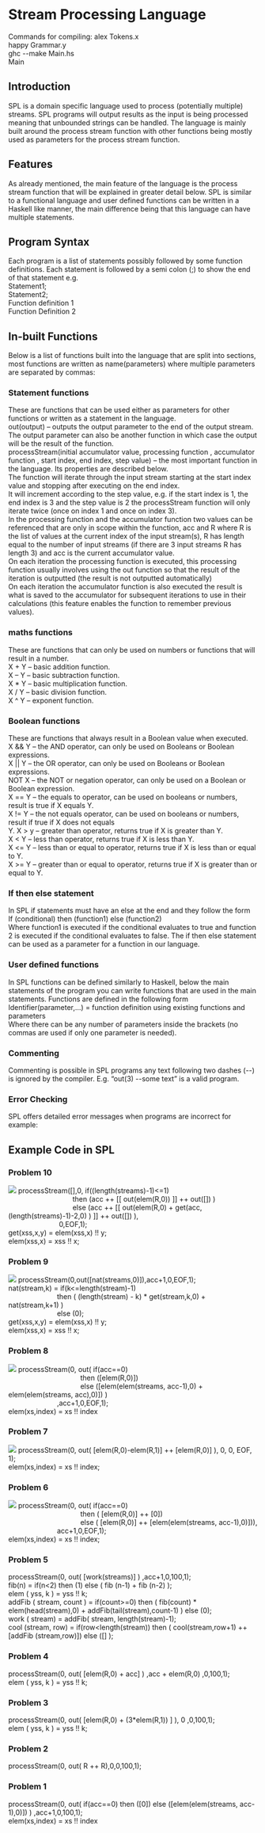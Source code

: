 # Stream Processing Language
Commands for compiling:
alex Tokens.x <br/>
happy Grammar.y <br/>
ghc --make Main.hs <br/>
Main <filename> <br/>


## Introduction
SPL is a domain specific language used to process (potentially multiple) streams. SPL programs will output results as the input is being processed meaning that unbounded strings can be handled. The language is mainly built around the process stream function with other functions being mostly used as parameters for the process stream function.

## Features
As already mentioned, the main feature of the language is the process stream function that will be explained in greater detail below. SPL is similar to a functional language and user defined functions
can be written in a Haskell like manner, the main difference being that this language can have multiple statements.

## Program Syntax
Each program is a list of statements possibly followed by some function definitions. Each statement is followed by a semi colon (;) to show the end of that statement e.g. <br/>
Statement1; <br/>
Statement2; <br/>
Function definition 1 <br/>
Function Definition 2 <br/>

## In-built Functions
Below is a list of functions built into the language that are split into sections, most functions are written as name(parameters) where multiple parameters are separated by commas:

### Statement functions
These are functions that can be used either as parameters for other functions or written as a statement in the language. <br/>
out(output) – outputs the output parameter to the end of the output stream. The output parameter can also be another function in which case the output will be the result of the function. <br/>
processStream(initial accumulator value, processing function , accumulator function , start index, end index, step value) – the most important function in the language. Its properties are described below. <br/>
The function will iterate through the input stream starting at the start index value and stopping after executing on the end index. <br/>
It will increment according to the step value, e.g. if the start index is 1, the end index is 3 and the step value is 2 the processStream function will only iterate twice (once on index 1 and once on index 3). <br/>
In the processing function and the accumulator function two values can be referenced that are only in scope within the function, acc and R where R is the list of values at the current index of the input stream(s), R has length equal to the number of input streams (if there are 3 input streams R has length 3) and acc is the current accumulator value. <br/>
On each iteration the processing function is executed, this processing function usually involves using the out function so that the result of the iteration is outputted (the result is not outputted automatically) <br/>
On each iteration the accumulator function is also executed the result is what is saved to the accumulator for subsequent iterations to use in their calculations (this feature enables the function to remember previous values). <br/>

### maths functions
These are functions that can only be used on numbers or functions that will result in a number. <br/>
X + Y – basic addition function. <br/>
X – Y – basic subtraction function. <br/>
X * Y – basic multiplication function. <br/>
X / Y – basic division function. <br/>
X ^ Y – exponent function. <br/>

### Boolean functions
These are functions that always result in a Boolean value when executed. <br/>
X && Y – the AND operator, can only be used on Booleans or Boolean expressions. <br/>
X || Y – the OR operator, can only be used on Booleans or Boolean expressions. <br/>
NOT X – the NOT or negation operator, can only be used on a Boolean or Boolean expression. <br/>
X == Y – the equals to operator, can be used on booleans or numbers, result is true if X equals Y. <br/>
X != Y – the not equals operator, can be used on booleans or numbers, result if true if X does not equals <br/>
Y. X > y – greater than operator, returns true if X is greater than Y. <br/>
X < Y – less than operator, returns true if X is less than Y. <br/>
X <= Y – less than or equal to operator, returns true if X is less than or equal to Y. <br/>
X >= Y – greater than or equal to operator, returns true if X is greater than or equal to Y. <br/>

### If then else statement
In SPL if statements must have an else at the end and they follow the form <br/>
If (conditional) then (function1) else (function2) <br/>
Where function1 is executed if the conditional evaluates to true and function 2 is executed if the conditional evaluates to false. The if then else statement can be used as a parameter for a function in our language. <br/>
### User defined functions
In SPL functions can be defined similarly to Haskell, below the main statements of the program you can write functions that are used in the main statements. Functions are defined in the following form <br/> 
Identifier(parameter,...) = function definition using existing functions and parameters <br/>
Where there can be any number of parameters inside the brackets (no commas are used if only one parameter is needed).  <br/>


### Commenting
Commenting is possible in SPL programs any text following two dashes (--) is ignored by the compiler. E.g. “out(3) --some text” is a valid program.

### Error Checking
SPL offers detailed error messages when programs are incorrect for example:


## Example Code in SPL 

### Problem 10
![](Images/prob10.png)
processStream([],0, if((length(streams)-1)<=1) <br/>
&nbsp;&nbsp;&nbsp;&nbsp;&nbsp;&nbsp;&nbsp;&nbsp;&nbsp;&nbsp;&nbsp;&nbsp;&nbsp;&nbsp;&nbsp;&nbsp;&nbsp;&nbsp;&nbsp;&nbsp;&nbsp;&nbsp;&nbsp;&nbsp;&nbsp;&nbsp;&nbsp;&nbsp;&nbsp;&nbsp;&nbsp;&nbsp;&nbsp;then (acc ++ [[ out(elem(R,0)) ]] ++ out([]) ) <br/>
&nbsp;&nbsp;&nbsp;&nbsp;&nbsp;&nbsp;&nbsp;&nbsp;&nbsp;&nbsp;&nbsp;&nbsp;&nbsp;&nbsp;&nbsp;&nbsp;&nbsp;&nbsp;&nbsp;&nbsp;&nbsp;&nbsp;&nbsp;&nbsp;&nbsp;&nbsp;&nbsp;&nbsp;&nbsp;&nbsp;&nbsp;&nbsp;&nbsp;else (acc ++ [[ out(elem(R,0) + get(acc,(length(streams)-1)-2,0) ) ]] ++ out([]) ), <br/>
&nbsp;&nbsp;&nbsp;&nbsp;&nbsp;&nbsp;&nbsp;&nbsp;&nbsp;&nbsp;&nbsp;&nbsp;&nbsp;&nbsp;&nbsp;&nbsp;&nbsp;&nbsp;&nbsp;&nbsp;&nbsp;&nbsp;&nbsp;&nbsp;&nbsp;&nbsp;0,EOF,1); <br/>
get(xss,x,y) = elem(xss,x) !! y; <br/>
elem(xss,x) = xss !! x; <br/>

### Problem 9
![](Images/prob9.png)
processStream(0,out([nat(streams,0)]),acc+1,0,EOF,1); <br/>
nat(stream,k) = if(k<=length(stream)-1) <br/>
&nbsp;&nbsp;&nbsp;&nbsp;&nbsp;&nbsp;&nbsp;&nbsp;&nbsp;&nbsp;&nbsp;&nbsp;&nbsp;&nbsp;&nbsp;&nbsp;&nbsp;&nbsp;&nbsp;&nbsp;&nbsp;&nbsp;&nbsp;&nbsp;&nbsp;then ( (length(stream) - k) * get(stream,k,0) + nat(stream,k+1) ) <br/>
&nbsp;&nbsp;&nbsp;&nbsp;&nbsp;&nbsp;&nbsp;&nbsp;&nbsp;&nbsp;&nbsp;&nbsp;&nbsp;&nbsp;&nbsp;&nbsp;&nbsp;&nbsp;&nbsp;&nbsp;&nbsp;&nbsp;&nbsp;&nbsp;&nbsp;else (0); <br/>
get(xss,x,y) = elem(xss,x) !! y; <br/>
elem(xss,x) = xss !! x; <br/>

### Problem 8
![](Images/prob8.png)
processStream(0, out( if(acc==0) <br/>
&nbsp;&nbsp;&nbsp;&nbsp;&nbsp;&nbsp;&nbsp;&nbsp;&nbsp;&nbsp;&nbsp;&nbsp;&nbsp;&nbsp;&nbsp;&nbsp;&nbsp;&nbsp;&nbsp;&nbsp;&nbsp;&nbsp;&nbsp;&nbsp;&nbsp;&nbsp;&nbsp;&nbsp;&nbsp;&nbsp;&nbsp;&nbsp;&nbsp;&nbsp;&nbsp;&nbsp;&nbsp;then ([elem(R,0)]) <br/>
&nbsp;&nbsp;&nbsp;&nbsp;&nbsp;&nbsp;&nbsp;&nbsp;&nbsp;&nbsp;&nbsp;&nbsp;&nbsp;&nbsp;&nbsp;&nbsp;&nbsp;&nbsp;&nbsp;&nbsp;&nbsp;&nbsp;&nbsp;&nbsp;&nbsp;&nbsp;&nbsp;&nbsp;&nbsp;&nbsp;&nbsp;&nbsp;&nbsp;&nbsp;&nbsp;&nbsp;&nbsp;else ([elem(elem(streams, acc-1),0) + elem(elem(streams, acc),0)]) ) <br/>
&nbsp;&nbsp;&nbsp;&nbsp;&nbsp;&nbsp;&nbsp;&nbsp;&nbsp;&nbsp;&nbsp;&nbsp;&nbsp;&nbsp;&nbsp;&nbsp;&nbsp;&nbsp;&nbsp;&nbsp;&nbsp;&nbsp;&nbsp;&nbsp;&nbsp;,acc+1,0,EOF,1); <br/>
elem(xs,index) = xs !! index <br/>

### Problem 7
![](Images/prob7.png)
processStream(0, out( [elem(R,0)-elem(R,1)] ++ [elem(R,0)] ), 0, 0, EOF, 1); <br/>
elem(xs,index) = xs !! index; <br/>

### Problem 6
![](Images/prob6.png)
processStream(0, out( if(acc==0) <br/>
&nbsp;&nbsp;&nbsp;&nbsp;&nbsp;&nbsp;&nbsp;&nbsp;&nbsp;&nbsp;&nbsp;&nbsp;&nbsp;&nbsp;&nbsp;&nbsp;&nbsp;&nbsp;&nbsp;&nbsp;&nbsp;&nbsp;&nbsp;&nbsp;&nbsp;&nbsp;&nbsp;&nbsp;&nbsp;&nbsp;&nbsp;&nbsp;&nbsp;&nbsp;&nbsp;&nbsp;&nbsp;then ( [elem(R,0)] ++ [0]) <br/>
&nbsp;&nbsp;&nbsp;&nbsp;&nbsp;&nbsp;&nbsp;&nbsp;&nbsp;&nbsp;&nbsp;&nbsp;&nbsp;&nbsp;&nbsp;&nbsp;&nbsp;&nbsp;&nbsp;&nbsp;&nbsp;&nbsp;&nbsp;&nbsp;&nbsp;&nbsp;&nbsp;&nbsp;&nbsp;&nbsp;&nbsp;&nbsp;&nbsp;&nbsp;&nbsp;&nbsp;&nbsp;else ( [elem(R,0)] ++ [elem(elem(streams, acc-1),0)])),<br/>
&nbsp;&nbsp;&nbsp;&nbsp;&nbsp;&nbsp;&nbsp;&nbsp;&nbsp;&nbsp;&nbsp;&nbsp;&nbsp;&nbsp;&nbsp;&nbsp;&nbsp;&nbsp;&nbsp;&nbsp;&nbsp;&nbsp;&nbsp;&nbsp;&nbsp;acc+1,0,EOF,1); <br/>
elem(xs,index) = xs !! index;

### Problem 5
processStream(0, out( [work(streams)] ) ,acc+1,0,100,1); <br/>
fib(n) = if(n<2) then (1) else ( fib (n-1) + fib (n-2) ); <br/>
elem ( yss, k ) = yss !! k; <br/>
addFib ( stream, count ) = if(count>=0) then ( fib(count) * elem(head(stream),0) + addFib(tail(stream),count-1) ) else (0); <br/>
work ( stream) = addFib( stream, length(stream)-1); <br/>
cool (stream, row) = if(row<length(stream)) then ( cool(stream,row+1) ++ [addFib (stream,row)]) else ([] ); <br/>

### Problem 4
processStream(0, out( [elem(R,0) + acc] ) ,acc + elem(R,0) ,0,100,1); <br/>
elem ( yss, k ) = yss !! k; <br/>

### Problem 3
processStream(0, out( [elem(R,0) + (3*elem(R,1)) ] ), 0 ,0,100,1); <br/>
elem ( yss, k ) = yss !! k; <br/>

### Problem 2
processStream(0, out( R ++ R),0,0,100,1); <br/>


### Problem 1
processStream(0, out( if(acc==0) then ([0]) else ([elem(elem(streams, acc-1),0)]) ) ,acc+1,0,100,1); <br/>
elem(xs,index) = xs !! index <br/>
